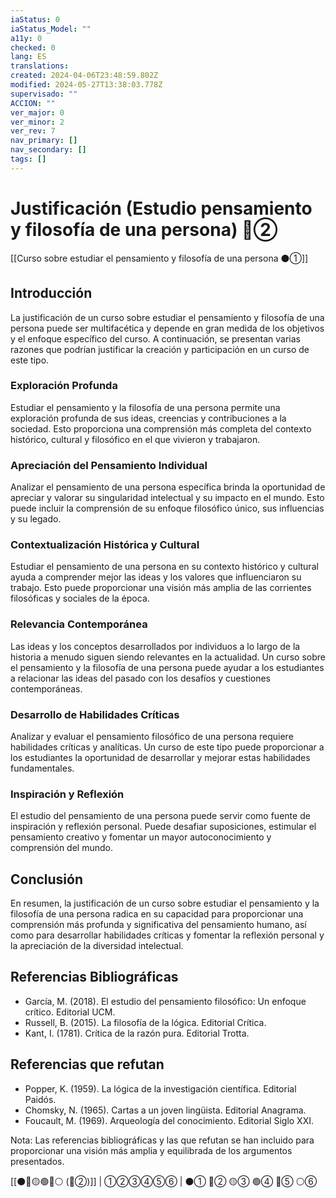 ```yaml
---
iaStatus: 0
iaStatus_Model: ""
a11y: 0
checked: 0
lang: ES
translations: 
created: 2024-04-06T23:48:59.802Z
modified: 2024-05-27T13:38:03.778Z
supervisado: ""
ACCION: ""
ver_major: 0
ver_minor: 2
ver_rev: 7
nav_primary: []
nav_secondary: []
tags: []
---
```

# Justificación (Estudio pensamiento y filosofía de una persona) 🔴②

[[Curso sobre estudiar el pensamiento y filosofía de una persona ⚫①]]

## Introducción

La justificación de un curso sobre estudiar el pensamiento y filosofía de una persona puede ser multifacética y depende en gran medida de los objetivos y el enfoque específico del curso. A continuación, se presentan varias razones que podrían justificar la creación y participación en un curso de este tipo.

### Exploración Profunda

Estudiar el pensamiento y la filosofía de una persona permite una exploración profunda de sus ideas, creencias y contribuciones a la sociedad. Esto proporciona una comprensión más completa del contexto histórico, cultural y filosófico en el que vivieron y trabajaron.

### Apreciación del Pensamiento Individual

Analizar el pensamiento de una persona específica brinda la oportunidad de apreciar y valorar su singularidad intelectual y su impacto en el mundo. Esto puede incluir la comprensión de su enfoque filosófico único, sus influencias y su legado.

### Contextualización Histórica y Cultural

Estudiar el pensamiento de una persona en su contexto histórico y cultural ayuda a comprender mejor las ideas y los valores que influenciaron su trabajo. Esto puede proporcionar una visión más amplia de las corrientes filosóficas y sociales de la época.

### Relevancia Contemporánea

Las ideas y los conceptos desarrollados por individuos a lo largo de la historia a menudo siguen siendo relevantes en la actualidad. Un curso sobre el pensamiento y la filosofía de una persona puede ayudar a los estudiantes a relacionar las ideas del pasado con los desafíos y cuestiones contemporáneas.

### Desarrollo de Habilidades Críticas

Analizar y evaluar el pensamiento filosófico de una persona requiere habilidades críticas y analíticas. Un curso de este tipo puede proporcionar a los estudiantes la oportunidad de desarrollar y mejorar estas habilidades fundamentales.

### Inspiración y Reflexión

El estudio del pensamiento de una persona puede servir como fuente de inspiración y reflexión personal. Puede desafiar suposiciones, estimular el pensamiento creativo y fomentar un mayor autoconocimiento y comprensión del mundo.

## Conclusión

En resumen, la justificación de un curso sobre estudiar el pensamiento y la filosofía de una persona radica en su capacidad para proporcionar una comprensión más profunda y significativa del pensamiento humano, así como para desarrollar habilidades críticas y fomentar la reflexión personal y la apreciación de la diversidad intelectual.

## Referencias Bibliográficas

- García, M. (2018). El estudio del pensamiento filosófico: Un enfoque crítico. Editorial UCM.
- Russell, B. (2015). La filosofía de la lógica. Editorial Crítica.
- Kant, I. (1781). Crítica de la razón pura. Editorial Trotta.

## Referencias que refutan

- Popper, K. (1959). La lógica de la investigación científica. Editorial Paidós.
- Chomsky, N. (1965). Cartas a un joven lingüista. Editorial Anagrama.
- Foucault, M. (1969). Arqueología del conocimiento. Editorial Siglo XXI.

Nota: Las referencias bibliográficas y las que refutan se han incluido para proporcionar una visión más amplia y equilibrada de los argumentos presentados.

[[⚫🔴🟡🟢🔵⚪ (🔴②)]] | ①②③④⑤⑥ | ⚫① 🔴② 🟡③ 🟢④ 🔵⑤ ⚪⑥